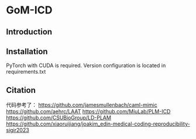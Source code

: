 # GoM-ICD
## Introduction
## Installation
PyTorch with CUDA is required. Version configuration is located in requirements.txt 

## Citation
代码参考了：
https://github.com/jamesmullenbach/caml-mimic
https://github.com/aehrc/LAAT
https://github.com/MiuLab/PLM-ICD
https://github.com/CSUBioGroup/LD-PLAM
https://github.com/xiaoruijiang/joakim_edin-medical-coding-reproducibility-sigir2023
